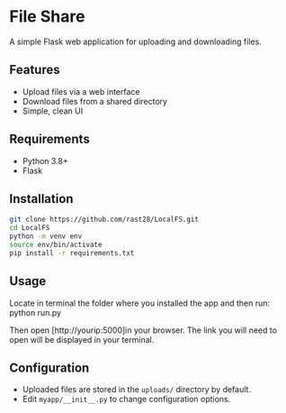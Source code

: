 # File Share

A simple Flask web application for uploading and downloading files.

## Features

- Upload files via a web interface
- Download files from a shared directory
- Simple, clean UI

## Requirements

- Python 3.8+
- Flask

## Installation

```bash
git clone https://github.com/rast28/LocalFS.git
cd LocalFS
python -m venv env
source env/bin/activate
pip install -r requirements.txt
```

## Usage
Locate in terminal the folder where you installed the app and then run: python run.py



Then open [http://yourip:5000]in your browser. The link you will need to open will be displayed in your terminal.

## Configuration

- Uploaded files are stored in the `uploads/` directory by default.
- Edit `myapp/__init__.py` to change configuration options.

